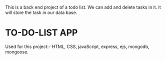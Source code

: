 This is a back end project of a todo list. We can add and delete tasks in it. it will store the task in our data base.
# TO-DO-LIST APP
Used for this project:- HTML, CSS, javaScript, express, ejs, mongodb, mongoose.


